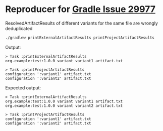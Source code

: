# Reproducer for [Gradle Issue 29977](https://github.com/gradle/gradle/issues/29977)

ResolvedArtifactResults of different variants for the same file are wrongly deduplicated

```bash
./gradlew printExternalArtifactResults printProjectArtifactResults
 ```
Output:
```
> Task :printExternalArtifactResults
org.example:test:1.0.0 variant variant1 artifact.txt

> Task :printProjectArtifactResults
configuration ':variant1' artifact.txt
configuration ':variant2' artifact.txt
```
Expected output:
```
> Task :printExternalArtifactResults
org.example:test:1.0.0 variant variant1 artifact.txt
org.example:test:1.0.0 variant variant2 artifact.txt

> Task :printProjectArtifactResults
configuration ':variant1' artifact.txt
configuration ':variant2' artifact.txt
```
